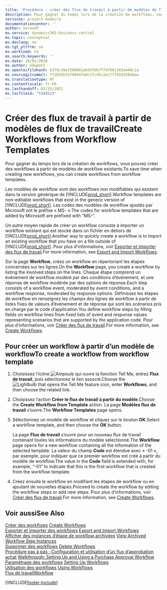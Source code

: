 ```yaml
---
title: 'Procédure : créer des flux de travail à partir de modèles de flux de travail | Microsoft Docs'
description: Pour gagner du temps lors de la création de workflows, vous pouvez créer des workflows à partir de modèles de workflow existants.
services: project-madeira
documentationcenter: ''
author: SorenGP
ms.service: dynamics365-business-central
ms.topic: conceptual
ms.devlang: na
ms.tgt_pltfrm: na
ms.workload: na
ms.search.keywords: ''
ms.date: 10/01/2020
ms.author: edupont
ms.openlocfilehash: 6376c38e2580881a6d3fbb7ffd7661302a448c1a
ms.sourcegitcommit: ff2b55b7e790447e0c1fcd5c2ec7f7610338ebaa
ms.translationtype: HT
ms.contentlocale: fr-FR
ms.lasthandoff: 02/15/2021
ms.locfileid: "5384523"
---
```

# <a name="create-workflows-from-workflow-templates"></a><span data-ttu-id="9e7c0-103">Créer des flux de travail à partir de modèles de flux de travail</span><span class="sxs-lookup"><span data-stu-id="9e7c0-103">Create Workflows from Workflow Templates</span></span>
<span data-ttu-id="9e7c0-104">Pour gagner du temps lors de la création de workflows, vous pouvez créer des workflows à partir de modèles de workflow existants.</span><span class="sxs-lookup"><span data-stu-id="9e7c0-104">To save time when creating new workflows, you can create workflows from workflow templates.</span></span>  

 <span data-ttu-id="9e7c0-105">Les modèles de workflow sont des workflows non modifiables qui existent dans la version générique de [!INCLUDE[prod_short](includes/prod_short.md)].</span><span class="sxs-lookup"><span data-stu-id="9e7c0-105">Workflow templates are non-editable workflows that exist in the generic version of [!INCLUDE[prod_short](includes/prod_short.md)].</span></span> <span data-ttu-id="9e7c0-106">Les codes des modèles de workflow ajoutés par Microsoft ont le préfixe « MS- ».</span><span class="sxs-lookup"><span data-stu-id="9e7c0-106">The codes for workflow templates that are added by Microsoft are prefixed with “MS-“.</span></span>  

 <span data-ttu-id="9e7c0-107">Un autre moyen rapide de créer un workflow consiste à importer un workflow existant qui est stocké dans un fichier en dehors de [!INCLUDE[prod_short](includes/prod_short.md)].</span><span class="sxs-lookup"><span data-stu-id="9e7c0-107">Another way to quickly create a workflow is to import an existing workflow that you have on a file outside of [!INCLUDE[prod_short](includes/prod_short.md)].</span></span> <span data-ttu-id="9e7c0-108">Pour plus d’informations, voir [Exporter et importer des flux de travail](across-how-to-export-and-import-workflows.md).</span><span class="sxs-lookup"><span data-stu-id="9e7c0-108">For more information, see [Export and Import Workflows](across-how-to-export-and-import-workflows.md).</span></span>  

<span data-ttu-id="9e7c0-109">Sur la page **Workflow**, créez un workflow en répertoriant les étapes concernées sur les lignes.</span><span class="sxs-lookup"><span data-stu-id="9e7c0-109">On the **Workflow** page, you create a workflow by listing the involved steps on the lines.</span></span> <span data-ttu-id="9e7c0-110">Chaque étape comprend un événement de workflow modéré par des conditions d’événement, et une réponse de workflow modérée par des options de réponse.</span><span class="sxs-lookup"><span data-stu-id="9e7c0-110">Each step consists of a workflow event, moderated by event conditions, and a workflow response, moderated by response options.</span></span> <span data-ttu-id="9e7c0-111">Définissez les étapes de workflow en renseignez les champs des lignes de workflow à partir de listes fixes de valeurs d’événement et de réponse qui sont les scénarios pris en charge par le code d’application.</span><span class="sxs-lookup"><span data-stu-id="9e7c0-111">You define workflow steps by filling fields on workflow lines from fixed lists of event and response values representing scenarios that are supported by the application code.</span></span> <span data-ttu-id="9e7c0-112">Pour plus d’informations, voir [Créer des flux de travail](across-how-to-create-workflows.md).</span><span class="sxs-lookup"><span data-stu-id="9e7c0-112">For more information, see [Create Workflows](across-how-to-create-workflows.md).</span></span>  

## <a name="to-create-a-workflow-from-workflow-template"></a><span data-ttu-id="9e7c0-113">Pour créer un workflow à partir d’un modèle de workflow</span><span class="sxs-lookup"><span data-stu-id="9e7c0-113">To create a workflow from workflow template</span></span>  
1.  <span data-ttu-id="9e7c0-114">Choisissez l’icône ![Ampoule qui ouvre la fonction Tell Me](media/ui-search/search_small.png "Dites-moi ce que vous voulez faire"), entrez **Flux de travail**, puis sélectionnez le lien associé.</span><span class="sxs-lookup"><span data-stu-id="9e7c0-114">Choose the ![Lightbulb that opens the Tell Me feature](media/ui-search/search_small.png "Tell me what you want to do") icon, enter **Workflows**, and then choose the related link.</span></span>  
2.  <span data-ttu-id="9e7c0-115">Choisissez l’action **Créer le flux de travail à partir du modèle**.</span><span class="sxs-lookup"><span data-stu-id="9e7c0-115">Choose the **Create Workflow from Template** action.</span></span> <span data-ttu-id="9e7c0-116">La page **Modèles flux de travail** s’ouvre.</span><span class="sxs-lookup"><span data-stu-id="9e7c0-116">The **Workflow Templates** page opens.</span></span>  
3.  <span data-ttu-id="9e7c0-117">Sélectionnez un modèle de workflow et cliquez sur le bouton **OK**.</span><span class="sxs-lookup"><span data-stu-id="9e7c0-117">Select a workflow template, and then choose the **OK** button.</span></span>  

     <span data-ttu-id="9e7c0-118">La page **Flux de travail** s’ouvre pour un nouveau flux de travail contenant toutes les informations du modèle sélectionné.</span><span class="sxs-lookup"><span data-stu-id="9e7c0-118">The **Workflow** page opens for a new workflow containing all the information of the selected template.</span></span> <span data-ttu-id="9e7c0-119">La valeur du champ **Code** est étendue avec « -01 », par exemple, pour indiquer que ce premier workflow est créé à partir du modèle de workflow.</span><span class="sxs-lookup"><span data-stu-id="9e7c0-119">The value in the **Code** field is extended with, for example, “-01” to indicate that this is the first workflow that is created from the workflow template.</span></span>  
4.  <span data-ttu-id="9e7c0-120">Créez ensuite le workflow en modifiant les étapes de workflow ou en ajoutant de nouvelles étapes.</span><span class="sxs-lookup"><span data-stu-id="9e7c0-120">Proceed to create the workflow by editing the workflow steps or add new steps.</span></span> <span data-ttu-id="9e7c0-121">Pour plus d’informations, voir [Créer des flux de travail](across-how-to-create-workflows.md).</span><span class="sxs-lookup"><span data-stu-id="9e7c0-121">For more information, see [Create Workflows](across-how-to-create-workflows.md).</span></span>  

## <a name="see-also"></a><span data-ttu-id="9e7c0-122">Voir aussi</span><span class="sxs-lookup"><span data-stu-id="9e7c0-122">See Also</span></span>  
 <span data-ttu-id="9e7c0-123">[Créer des workflows](across-how-to-create-workflows.md) </span><span class="sxs-lookup"><span data-stu-id="9e7c0-123">[Create Workflows](across-how-to-create-workflows.md) </span></span>  
 <span data-ttu-id="9e7c0-124">[Exporter et importer des workflows](across-how-to-export-and-import-workflows.md) </span><span class="sxs-lookup"><span data-stu-id="9e7c0-124">[Export and Import Workflows](across-how-to-export-and-import-workflows.md) </span></span>  
 <span data-ttu-id="9e7c0-125">[Afficher des instances d’étape de workflow archivées](across-how-to-view-archived-workflow-step-instances.md) </span><span class="sxs-lookup"><span data-stu-id="9e7c0-125">[View Archived Workflow Step Instances](across-how-to-view-archived-workflow-step-instances.md) </span></span>  
 <span data-ttu-id="9e7c0-126">[Supprimer des workflows](across-how-to-delete-workflows.md) </span><span class="sxs-lookup"><span data-stu-id="9e7c0-126">[Delete Workflows](across-how-to-delete-workflows.md) </span></span>  
 <span data-ttu-id="9e7c0-127">[Procédure pas à pas : Configuration et utilisation d’un flux d’approbation achat](walkthrough-setting-up-and-using-a-purchase-approval-workflow.md) </span><span class="sxs-lookup"><span data-stu-id="9e7c0-127">[Walkthrough: Setting Up and Using a Purchase Approval Workflow](walkthrough-setting-up-and-using-a-purchase-approval-workflow.md) </span></span>  
 <span data-ttu-id="9e7c0-128">[Paramétrage des workflows](across-set-up-workflows.md) </span><span class="sxs-lookup"><span data-stu-id="9e7c0-128">[Setting Up Workflows](across-set-up-workflows.md) </span></span>  
 <span data-ttu-id="9e7c0-129">[Utilisation des workflows](across-use-workflows.md) </span><span class="sxs-lookup"><span data-stu-id="9e7c0-129">[Using Workflows](across-use-workflows.md) </span></span>  
 [<span data-ttu-id="9e7c0-130">Flux de travail</span><span class="sxs-lookup"><span data-stu-id="9e7c0-130">Workflow</span></span>](across-workflow.md)   


[!INCLUDE[footer-include](includes/footer-banner.md)]
